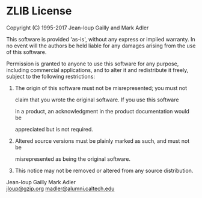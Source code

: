 # ZLIB License

Copyright \(C\) 1995-2017 Jean-loup Gailly and Mark Adler

This software is provided 'as-is', without any express or implied warranty. In no event will the authors be held liable for any damages arising from the use of this software.

Permission is granted to anyone to use this software for any purpose, including commercial applications, and to alter it and redistribute it freely, subject to the following restrictions:

1. The origin of this software must not be misrepresented; you must not

   claim that you wrote the original software. If you use this software

   in a product, an acknowledgment in the product documentation would be

   appreciated but is not required.

2. Altered source versions must be plainly marked as such, and must not be

   misrepresented as being the original software.

3. This notice may not be removed or altered from any source distribution.  

Jean-loup Gailly Mark Adler  
jloup@gzip.org madler@alumni.caltech.edu

